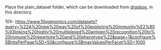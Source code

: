 Place the plain_dataset folder, which can be downloaded from [dropbox](https://www.dropbox.com/scl/fo/u38u47xq4kf51zhds16mz/AImhPziSKkpz1HS7ORnuC1c?rlkey=3we4ggnd4qjntv4gu1dgibtma&st=lc52udh3&dl=0), in this directory.

10X- https://www.10xgenomics.com/datasets?query=%22A%20new%20way%20of%20exploring%20immunity%E2%80%93linking%20highly%20multiplexed%20antigen%20recognition%20to%20immune%20repertoire%20and%20phenotype%22&page=1&configure%5BhitsPerPage%5D=50&configure%5BmaxValuesPerFacet%5D=1000
